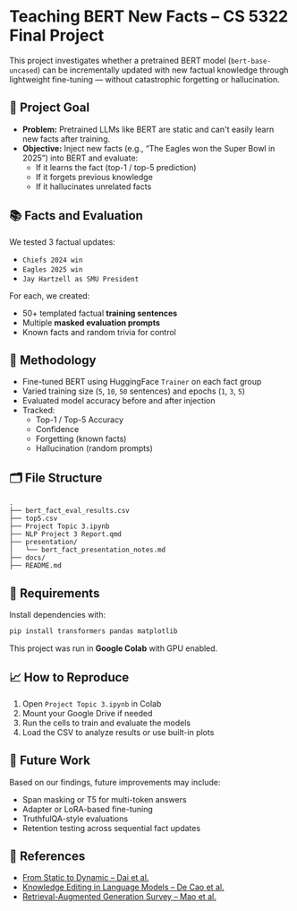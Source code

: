 # Teaching BERT New Facts – CS 5322 Final Project

This project investigates whether a pretrained BERT model (`bert-base-uncased`) can be incrementally updated with new factual knowledge through lightweight fine-tuning — without catastrophic forgetting or hallucination.

## 🧠 Project Goal

- **Problem:** Pretrained LLMs like BERT are static and can't easily learn new facts after training.
- **Objective:** Inject new facts (e.g., “The Eagles won the Super Bowl in 2025”) into BERT and evaluate:
  - If it learns the fact (top-1 / top-5 prediction)
  - If it forgets previous knowledge
  - If it hallucinates unrelated facts

## 📚 Facts and Evaluation

We tested 3 factual updates:
- `Chiefs 2024 win`
- `Eagles 2025 win`
- `Jay Hartzell as SMU President`

For each, we created:
- 50+ templated factual **training sentences**
- Multiple **masked evaluation prompts**
- Known facts and random trivia for control

## 🧪 Methodology

- Fine-tuned BERT using HuggingFace `Trainer` on each fact group
- Varied training size (`5`, `10`, `50` sentences) and epochs (`1`, `3`, `5`)
- Evaluated model accuracy before and after injection
- Tracked:
  - Top-1 / Top-5 Accuracy
  - Confidence
  - Forgetting (known facts)
  - Hallucination (random prompts)

## 🗂️ File Structure

```
.
├── bert_fact_eval_results.csv
├── top5.csv
├── Project Topic 3.ipynb
├── NLP Project 3 Report.qmd
├── presentation/
│   └── bert_fact_presentation_notes.md
├── docs/
├── README.md
```

## 🧰 Requirements

Install dependencies with:
```bash
pip install transformers pandas matplotlib
```
This project was run in **Google Colab** with GPU enabled.

## 📈 How to Reproduce

1. Open `Project Topic 3.ipynb` in Colab
2. Mount your Google Drive if needed
3. Run the cells to train and evaluate the models
4. Load the CSV to analyze results or use built-in plots

## 🔭 Future Work

Based on our findings, future improvements may include:
- Span masking or T5 for multi-token answers
- Adapter or LoRA-based fine-tuning
- TruthfulQA-style evaluations
- Retention testing across sequential fact updates

## 📎 References

- [From Static to Dynamic – Dai et al.](https://arxiv.org/abs/2204.11136)
- [Knowledge Editing in Language Models – De Cao et al.](https://arxiv.org/abs/2104.07143)
- [Retrieval-Augmented Generation Survey – Mao et al.](https://arxiv.org/abs/2301.00375)
